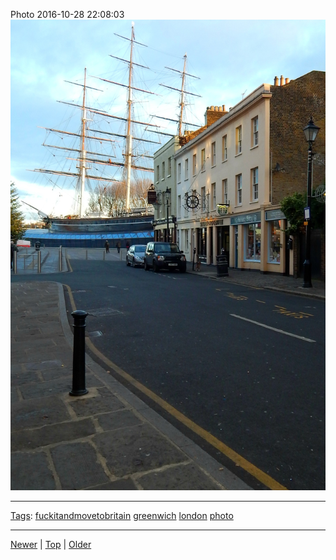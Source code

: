 <!--
title: Photo 2016-10-28 22
date: 2020-06-28T14:57:48.989Z
tags: fuckitandmovetobritain, greenwich, london, photo
-->










Photo 2016-10-28 22:08:03
![](152439341312-0.jpg)

<!--BOTTOM-POST-NAVIGATION-->
---

[Tags](tags.md): [fuckitandmovetobritain](tag-fuckitandmovetobritain.md) [greenwich](tag-greenwich.md) [london](tag-london.md) [photo](tag-photo.md)

---

[Newer](151976604492.md) | [Top](index.md) | [Older](153916572292.md)
